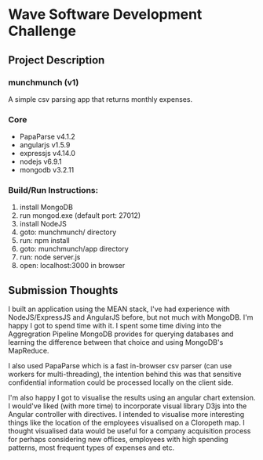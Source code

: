 # Wave Software Development Challenge

## Project Description

### munchmunch (v1)

A simple csv parsing app that returns monthly expenses.

### Core

- PapaParse v4.1.2
- angularjs v1.5.9
- expressjs v4.14.0
- nodejs v6.9.1
- mongodb v3.2.11

### Build/Run Instructions:

1. install MongoDB
2. run mongod.exe (default port: 27012)
3. install NodeJS
4. goto: munchmunch/ directory
5. run: npm install
6. goto: munchmunch/app directory
7. run: node server.js
8. open: localhost:3000 in browser


## Submission Thoughts

I built an application using the MEAN stack, I've had experience with NodeJS/ExpressJS and AngularJS before, but not much with MongoDB. I'm happy I got to spend time with it. I spent some time diving into the Aggregration Pipeline MongoDB provides for querying databases and learning the difference between that choice and using MongoDB's MapReduce. 

I also used PapaParse which is a fast in-browser csv parser (can use workers for multi-threading), the intention behind this was that sensitive confidential information could be processed locally on the client side. 

I'm also happy I got to visualise the results using an angular chart extension. I would've liked (with more time) to incorporate visual library D3js into the Angular controller with directives. I intended to visualise more interesting things like the location of the employees visualised on a Cloropeth map. I thought visualised data would be useful for a company acquisition process for perhaps considering new offices, employees with high spending patterns, most frequent types of expenses and etc.
